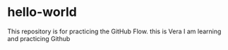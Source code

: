 # hello-world
This repository is for practicing the GitHub Flow.
this is Vera
I am learning and practicing Github
